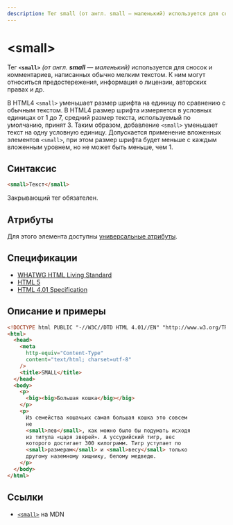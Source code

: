 ```yaml
---
description: Тег small (от англ. small — маленький) используется для сносок и комментариев, написанных обычно мелким текстом
---
```


# &lt;small&gt;

Тег **`<small>`** _(от англ. **small** — маленький)_ используется для сносок и комментариев, написанных обычно мелким текстом. К ним могут относиться предостережения, информация о лицензии, авторских правах и др.

В HTML4 `<small>` уменьшает размер шрифта на единицу по сравнению с обычным текстом. В HTML4 размер шрифта измеряется в условных единицах от 1 до 7, средний размер текста, используемый по умолчанию, принят 3. Таким образом, добавление `<small>` уменьшает текст на одну условную единицу. Допускается применение вложенных элементов `<small>`, при этом размер шрифта будет меньше с каждым вложенным уровнем, но не может быть меньше, чем 1.

## Синтаксис

```html
<small>Текст</small>
```

Закрывающий тег обязателен.

## Атрибуты

Для этого элемента доступны [универсальные атрибуты](uni-attr.md).

## Спецификации

- [WHATWG HTML Living Standard](https://html.spec.whatwg.org/multipage/semantics.html#the-small-element)
- [HTML 5](http://www.w3.org/TR/html5/semantics.html#the-small-element)
- [HTML 4.01 Specification](http://www.w3.org/TR/html401//present/graphics.html#edef-SMALL)

## Описание и примеры

```html
<!DOCTYPE html PUBLIC "-//W3C//DTD HTML 4.01//EN" "http://www.w3.org/TR/html4/strict.dtd">
<html>
  <head>
    <meta
      http-equiv="Content-Type"
      content="text/html; charset=utf-8"
    />
    <title>SMALL</title>
  </head>
  <body>
    <p>
      <big><big>Большая кошка</big></big>
    </p>
    <p>
      Из семейства кошачьих самая большая кошка это совсем
      не
      <small>лев</small>, как можно было бы подумать исходя
      из титула «царя зверей». А уссурийский тигр, вес
      которого достигает 300 килограмм. Тигр уступает по
      <small>размерам</small> и <small>весу</small> только
      другому наземному хищнику, белому медведю.
    </p>
  </body>
</html>
```

## Ссылки

- [`<small>`](https://developer.mozilla.org/ru/docs/Web/HTML/Element/small) на MDN
